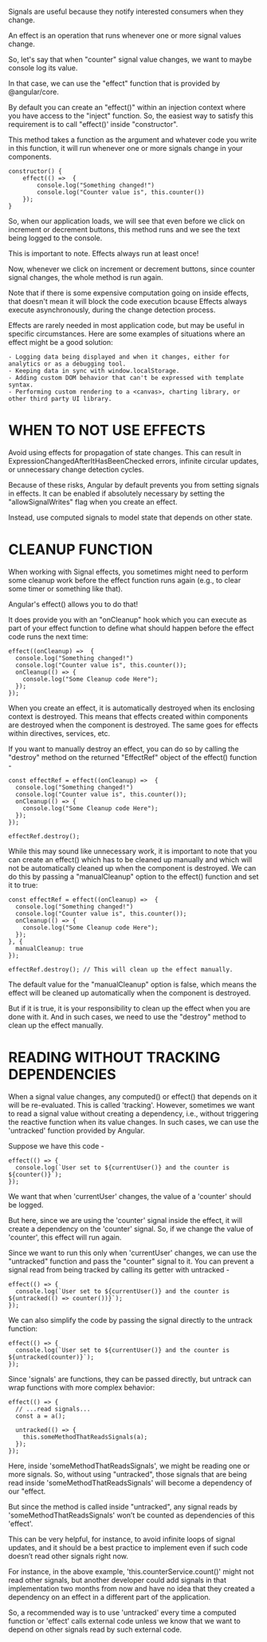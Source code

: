 Signals are useful because they notify interested consumers when they change. 

An effect is an operation that runs whenever one or more signal values change.

So, let's say that when "counter" signal value changes, we want to maybe console log its value.

In that case, we can use the "effect" function that is provided by @angular/core.

By default you can create an "effect()" within an injection context where you have access to the "inject" function. So, the easiest way to satisfy this requirement is to call "effect()' inside "constructor".

This method takes a function as the argument and whatever code you write in this function, it will run whenever one or more signals change in your components.

    constructor() {
        effect(() =>  {
            console.log("Something changed!")
            console.log("Counter value is", this.counter())
        });
    }

So, when our application loads, we will see that even before we click on increment or decrement buttons, this method runs and we see the text being logged to the console.

This is important to note. Effects always run at least once!

Now, whenever we click on increment or decrement buttons, since counter signal changes, the whole method is run again.

Note that if there is some expensive computation going on inside effects, that doesn't mean it will block the code execution bcause Effects always execute asynchronously, during the change detection process.

Effects are rarely needed in most application code, but may be useful in specific circumstances. Here are some examples of situations where an effect might be a good solution:

    - Logging data being displayed and when it changes, either for analytics or as a debugging tool.
    - Keeping data in sync with window.localStorage.
    - Adding custom DOM behavior that can't be expressed with template syntax.
    - Performing custom rendering to a <canvas>, charting library, or other third party UI library.

# WHEN TO NOT USE EFFECTS

Avoid using effects for propagation of state changes. This can result in ExpressionChangedAfterItHasBeenChecked errors, infinite circular updates, or unnecessary change detection cycles.

Because of these risks, Angular by default prevents you from setting signals in effects. It can be enabled if absolutely necessary by setting the "allowSignalWrites" flag when you create an effect.

Instead, use computed signals to model state that depends on other state.

# CLEANUP FUNCTION

When working with Signal effects, you sometimes might need to perform some cleanup work before the effect function runs again (e.g., to clear some timer or something like that).

Angular's effect() allows you to do that!

It does provide you with an "onCleanup" hook which you can execute as part of your effect function to define what should happen before the effect code runs the next time:

    effect((onCleanup) =>  {
      console.log("Something changed!")
      console.log("Counter value is", this.counter());
      onCleanup(() => {
        console.log("Some Cleanup code Here");
      });
    });

When you create an effect, it is automatically destroyed when its enclosing context is destroyed. This means that effects created within components are destroyed when the component is destroyed. The same goes for effects within directives, services, etc.

If you want to manually destroy an effect, you can do so by calling the "destroy" method on the returned "EffectRef" object of the effect() function -

    const effectRef = effect((onCleanup) =>  {
      console.log("Something changed!")
      console.log("Counter value is", this.counter());
      onCleanup(() => {
        console.log("Some Cleanup code Here");
      });
    });

    effectRef.destroy();

While this may sound like unnecessary work, it is important to note that you can create an effect() which has to be cleaned up manually and which will not be automatically cleaned up when the component is destroyed. We can do this by passing a "manualCleanup" option to the effect() function and set it to true:

    const effectRef = effect((onCleanup) =>  {
      console.log("Something changed!")
      console.log("Counter value is", this.counter());
      onCleanup(() => {
        console.log("Some Cleanup code Here");
      });
    }, {
      manualCleanup: true
    });

    effectRef.destroy(); // This will clean up the effect manually.

The default value for the "manualCleanup" option is false, which means the effect will be cleaned up automatically when the component is destroyed.

But if it is true, it is your responsibility to clean up the effect when you are done with it. And in such cases, we need to use the "destroy" method to clean up the effect manually.

# READING WITHOUT TRACKING DEPENDENCIES

When a signal value changes, any computed() or effect() that depends on it will be re-evaluated. This is called 'tracking'. However, sometimes we want to read a signal value without creating a dependency, i.e., without triggering the reactive function when its value changes. In such cases, we can use the 'untracked' function provided by Angular.

Suppose we have this code -

    effect(() => {
      console.log(`User set to ${currentUser()} and the counter is ${counter()}`);
    });

We want that when 'currentUser' changes, the value of a 'counter' should be logged.

But here, since we are using the 'counter' signal inside the effect, it will create a dependency on the 'counter' signal. So, if we change the value of 'counter', this effect will run again.

Since we want to run this only when 'currentUser' changes, we can use the "untracked" function and pass the "counter" signal to it. You can prevent a signal read from being tracked by calling its getter with untracked -

    effect(() => {
      console.log(`User set to ${currentUser()} and the counter is ${untracked(() => counter())}`);
    });

We can also simplify the code by passing the signal directly to the untrack function:

    effect(() => {
      console.log(`User set to ${currentUser()} and the counter is ${untracked(counter)}`);
    });

Since 'signals' are functions, they can be passed directly, but untrack can wrap functions with more complex behavior:

    effect(() => {
      // ...read signals...
      const a = a();

      untracked(() => {
        this.someMethodThatReadsSignals(a);
      });
    });

Here, inside 'someMethodThatReadsSignals', we might be reading one or more signals. So, without using "untracked", those signals that are being read inside 'someMethodThatReadsSignals' will become a dependency of our "effect.

But since the method is called inside "untracked", any signal reads by 'someMethodThatReadsSignals' won’t be counted as dependencies of this 'effect'.

This can be very helpful, for instance, to avoid infinite loops of signal updates, and it should be a best practice to implement even if such code doesn’t read other signals right now.

For instance, in the above example, 'this.counterService.count()' might not read other signals, but another developer could add signals in that implementation two months from now and have no idea that they created a dependency on an effect in a different part of the application.

So, a recommended way is to use 'untracked' every time a computed function or 'effect' calls external code unless we know that we want to depend on other signals read by such external code.